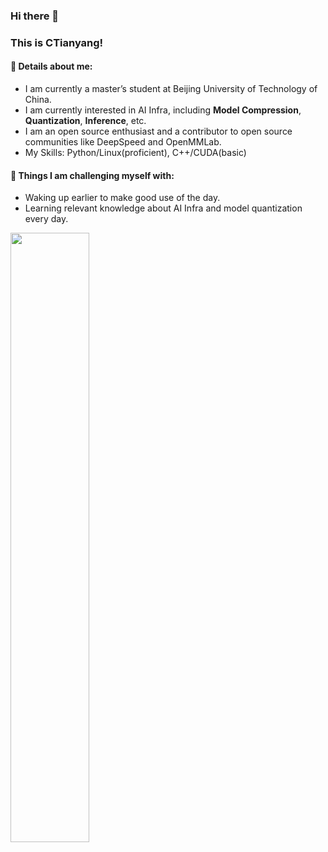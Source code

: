 ### Hi there 👋 

### This is CTianyang!


#### 🌱 Details about me: 

- I am currently a master’s student at Beijing University of Technology of China.
- I am currently interested in AI Infra, including **Model Compression**, **Quantization**, **Inference**, etc.
- I am an open source enthusiast and a contributor to open source communities like DeepSpeed and OpenMMLab.
- My Skills: Python/Linux(proficient), C++/CUDA(basic)

#### :muscle: Things I am challenging myself with:

- Waking up earlier to make good use of the day.
- Learning relevant knowledge about AI Infra and model quantization every day.

<p>
	<img width="50%" align="left" src="https://github-readme-stats.vercel.app/api?username=CTianyang&show_icons=true&hide_border=true" />

